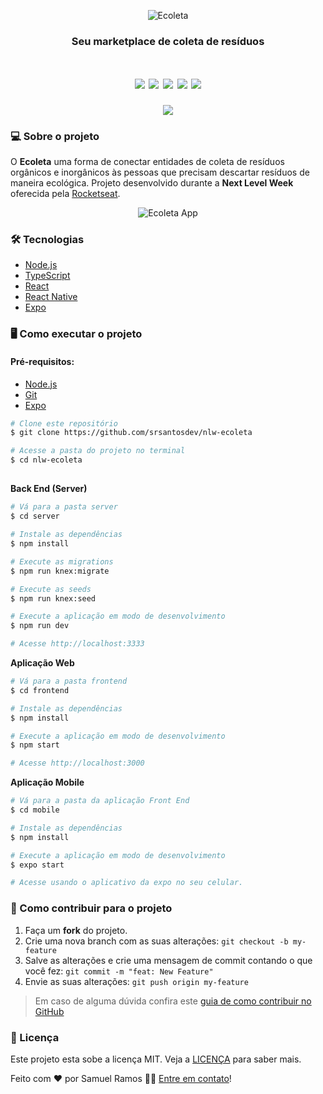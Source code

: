<p align="center">
  <img src="https://user-images.githubusercontent.com/40436472/83950128-9f0a3700-a7fe-11ea-920a-9bc3f30e0b2e.png" alt="Ecoleta"/>
</p>

<h3 align="center">Seu marketplace de coleta de resíduos</h3>

<h1 align="center">
<img src="https://img.shields.io/github/languages/count/srsantosdev/nlw-ecoleta?style=plastic">
<img src="https://img.shields.io/github/repo-size/srsantosdev/nlw-ecoleta?style=plastic">
<img src="https://img.shields.io/badge/made%20by-srsantosdev-green?style=plastic">
<img src="https://img.shields.io/github/last-commit/srsantosdev/nlw-ecoleta?style=plastic">
<img src="https://img.shields.io/static/v1?label=Next%20Level%20Week&message=1.0&color=blueviolet&style=plastic">
</h1>

<p align="center">
<img src="https://user-images.githubusercontent.com/40436472/83950409-02956400-a801-11ea-969f-dc1e77cb8791.png">
</p>

### 💻 Sobre o projeto
O **Ecoleta** uma forma de conectar entidades de coleta de resíduos orgânicos e inorgânicos às pessoas que precisam descartar resíduos de maneira ecológica. 
Projeto desenvolvido durante a **Next Level Week** oferecida pela [Rocketseat](https://rocketseat.com.br/).

<p align="center">
  <img src="./ecoleta.gif" alt="Ecoleta App">
</p>

### 🛠 Tecnologias

- [Node.js](https://nodejs.org/en/)
- [TypeScript](https://www.typescriptlang.org/)
- [React](https://reactjs.org/)
- [React Native](https://reactnative.dev/)
- [Expo](https://expo.io/)

### 🖥️ Como executar o projeto

#### Pré-requisitos: 
- [Node.js](https://nodejs.org/en/)
- [Git](https://git-scm.com/)
- [Expo](https://expo.io/)

```bash
# Clone este repositório
$ git clone https://github.com/srsantosdev/nlw-ecoleta

# Acesse a pasta do projeto no terminal
$ cd nlw-ecoleta
```

##

**Back End (Server)**

```bash
# Vá para a pasta server
$ cd server

# Instale as dependências
$ npm install

# Execute as migrations
$ npm run knex:migrate

# Execute as seeds
$ npm run knex:seed

# Execute a aplicação em modo de desenvolvimento
$ npm run dev

# Acesse http://localhost:3333
```

**Aplicação Web**

```bash
# Vá para a pasta frontend
$ cd frontend

# Instale as dependências
$ npm install

# Execute a aplicação em modo de desenvolvimento
$ npm start

# Acesse http://localhost:3000
```

**Aplicação Mobile**

```bash
# Vá para a pasta da aplicação Front End
$ cd mobile

# Instale as dependências
$ npm install

# Execute a aplicação em modo de desenvolvimento
$ expo start

# Acesse usando o aplicativo da expo no seu celular.
```

### 🤔 Como contribuir para o projeto

1. Faça um **fork** do projeto.
2. Crie uma nova branch com as suas alterações: `git checkout -b my-feature`
3. Salve as alterações e crie uma mensagem de commit contando o que você fez: `git commit -m "feat: New Feature"`
4. Envie as suas alterações: `git push origin my-feature`
> Em caso de alguma dúvida confira este [guia de como contribuir no GitHub](https://github.com/firstcontributions/first-contributions)

### 📝 Licença

Este projeto esta sobe a licença MIT. Veja a [LICENÇA](https://opensource.org/licenses/MIT) para saber mais.

Feito com ❤️ por Samuel Ramos 👋🏽 [Entre em contato](https://www.linkedin.com/in/srsantosdev/)!
